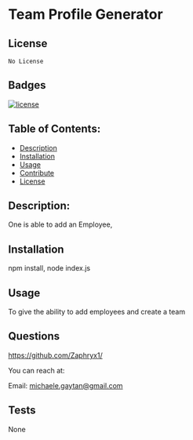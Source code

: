 # Team Profile Generator

## License

    No License

## Badges

[![license](https://img.shields.io/badge/License-NONE-red.svg)](https://img.shields.io)


## Table of Contents:

-   [Description](#description)
-   [Installation](#installation)
-   [Usage](#usage)
-   [Contribute](#contribute)
-   [License](#license)

## Description:
One is able to add an Employee,

## Installation
npm install, node index.js

## Usage
To give the ability to add employees and create a team


## Questions

https://github.com/Zaphryx1/

You can reach at:

Email: michaele.gaytan@gmail.com


## Tests
None

    


